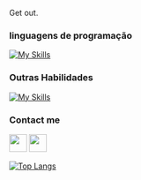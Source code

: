 Get out.

### linguagens de programação

[![My Skills](https://skillicons.dev/icons?i=js,java,python,c,html,css)](https://skillicons.dev)


### Outras Habilidades

[![My Skills](https://skillicons.dev/icons?i=ps,ai,ae,pr)](https://skillicons.dev)

### Contact me

<a href="https://discord.com/users/907748045393920010" target="_blank" rel="noreferrer"><img src="https://raw.githubusercontent.com/danielcranney/readme-generator/main/public/icons/socials/discord.svg" width="32" height="32"/></a> <a href="https://www.github.com/luctmc" target="_blank" rel="noreferrer"><img src="https://raw.githubusercontent.com/danielcranney/readme-generator/main/public/icons/socials/github.svg" width="32" height="32" /></a>

[![Top Langs](https://github-readme-stats.vercel.app/api/top-langs/?username=luctmc&layout=compact&theme=dracula)](https://github.com/anuraghazra/github-readme-stats)
